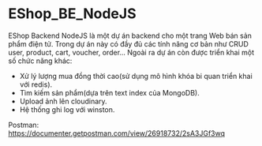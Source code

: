 ﻿# EShop_BE_NodeJS

EShop Backend NodeJS là một dự án backend cho một trang Web bán sản phẩm điện tử.
Trong dự án này có đầy đủ các tính năng cơ bản như CRUD user, product, cart, voucher, order...
Ngoài ra dự án còn được triển khai một số chức năng khác:

- Xử lý lượng mua đồng thời cao(sử dụng mô hình khóa bi quan triển khai với redis).
- Tìm kiếm sản phẩm(dựa trên text index của MongoDB).
- Upload ảnh lên cloudinary.
- Hệ thống ghi log với winston.

Postman: https://documenter.getpostman.com/view/26918732/2sA3JGf3wq
